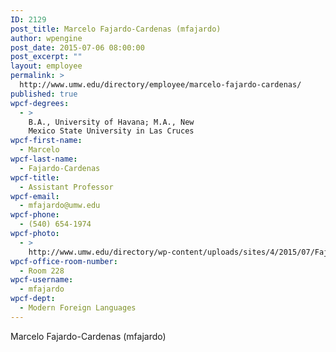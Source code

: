 ```yaml
---
ID: 2129
post_title: Marcelo Fajardo-Cardenas (mfajardo)
author: wpengine
post_date: 2015-07-06 08:00:00
post_excerpt: ""
layout: employee
permalink: >
  http://www.umw.edu/directory/employee/marcelo-fajardo-cardenas/
published: true
wpcf-degrees:
  - >
    B.A., University of Havana; M.A., New
    Mexico State University in Las Cruces
wpcf-first-name:
  - Marcelo
wpcf-last-name:
  - Fajardo-Cardenas
wpcf-title:
  - Assistant Professor
wpcf-email:
  - mfajardo@umw.edu
wpcf-phone:
  - (540) 654-1974
wpcf-photo:
  - >
    http://www.umw.edu/directory/wp-content/uploads/sites/4/2015/07/Fajardo-Cardenas-Marcelo11.jpg
wpcf-office-room-number:
  - Room 228
wpcf-username:
  - mfajardo
wpcf-dept:
  - Modern Foreign Languages
---
```

Marcelo Fajardo-Cardenas (mfajardo)